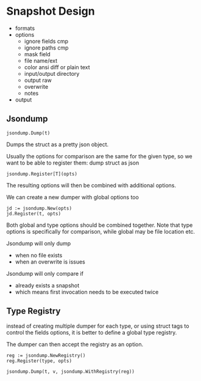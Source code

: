 # Snapshot Design


- formats
- options
  - ignore fields cmp
  - ignore paths cmp
  - mask field
  - file name/ext
  - color ansi diff or plain text
  - input/output directory
  - output raw
  - overwrite
  - notes
- output

## Jsondump

```
jsondump.Dump(t)
```

Dumps the struct as a pretty json object.

Usually the options for comparison are the same for the given type, so we want to be able to register them:
dump struct as json

```
jsondump.Register[T](opts)
```

The resulting options will then be combined with additional options.

We can create a new dumper with global options too

```
jd := jsondump.New(opts)
jd.Register(t, opts)
```

Both global and type options should be combined together. Note that type options is specifically for comparison, while global may be file location etc.

Jsondump will only dump 
- when no file exists
- when an overwrite is issues

Jsondump will only compare if
- already exists a snapshot
- which means first invocation needs to be executed twice

## Type Registry 

instead of creating multiple dumper for each type, or using struct tags to control the fields options, it is better to define a global type registry.

The dumper can then accept the registry as an option.

```
reg := jsondump.NewRegistry()
reg.Register(type, opts)

jsondump.Dump(t, v, jsondump.WithRegistry(reg))
```
